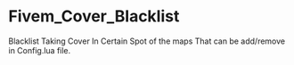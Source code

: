 # Fivem_Cover_Blacklist
Blacklist Taking Cover In Certain Spot of the maps That can be add/remove in Config.lua file. 
